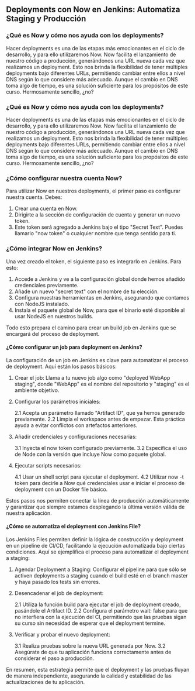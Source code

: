 <h2 align="left"> Deployments con Now en Jenkins: Automatiza Staging y Producción </h2>

<h3 align="left"> ¿Qué es Now y cómo nos ayuda con los deployments? </h3>

<p align="left"> Hacer deployments es una de las etapas más emocionantes en el ciclo de desarrollo, y para ello utilizaremos Now. Now facilita el lanzamiento de nuestro código a producción, generándonos una URL nueva cada vez que realizamos un deployment. Esto nos brinda la flexibilidad de tener múltiples deployments bajo diferentes URLs, permitiendo cambiar entre ellos a nivel DNS según lo que considere más adecuado. Aunque el cambio en DNS toma algo de tiempo, es una solución suficiente para los propósitos de este curso. Hermosamente sencillo, ¿no? </p>

<h3 align="left"> ¿Qué es Now y cómo nos ayuda con los deployments? </h3>

<p align="left"> Hacer deployments es una de las etapas más emocionantes en el ciclo de desarrollo, y para ello utilizaremos Now. Now facilita el lanzamiento de nuestro código a producción, generándonos una URL nueva cada vez que realizamos un deployment. Esto nos brinda la flexibilidad de tener múltiples deployments bajo diferentes URLs, permitiendo cambiar entre ellos a nivel DNS según lo que considere más adecuado. Aunque el cambio en DNS toma algo de tiempo, es una solución suficiente para los propósitos de este curso. Hermosamente sencillo, ¿no? </p>

<h3 align="left"> ¿Cómo configurar nuestra cuenta Now? </h3>

<p align="left"> Para utilizar Now en nuestros deployments, el primer paso es configurar nuestra cuenta. Debes:

1. Crear una cuenta en Now.
2. Dirigirte a la sección de configuración de cuenta y generar un nuevo token.
3. Este token será agregado a Jenkins bajo el tipo "Secret Text". Puedes llamarlo "now token" o cualquier nombre que tenga sentido para ti. </p>

<h3 align="left"> ¿Cómo integrar Now en Jenkins? </h3>

<p align="left"> Una vez creado el token, el siguiente paso es integrarlo en Jenkins. Para esto:

1. Accede a Jenkins y ve a la configuración global donde hemos añadido credenciales previamente.
2. Añade un nuevo "secret text" con el nombre de tu elección.
3. Configura nuestras herramientas en Jenkins, asegurando que contamos con NodeJS instalado.
4. Instala el paquete global de Now, para que el binario esté disponible al usar NodeJS en nuestros builds.

Todo esto prepara el camino para crear un build job en Jenkins que se encargará del proceso de deployment. </p>


<h4 align="left"> ¿Cómo configurar un job para deployment en Jenkins? </h4>

<p align="left"> La configuración de un job en Jenkins es clave para automatizar el proceso de deployment. Aquí están los pasos básicos:

1. Crear el job: Llama a tu nuevo job algo como "deployed WebApp staging", donde "WebApp" es el nombre del repositorio y "staging" es el ambiente objetivo.

2. Configurar los parámetros iniciales:
    
    2.1 Acepta un parámetro llamado "Artifact ID", que ya hemos generado previamente.
    2.2 Limpia el workspace antes de empezar. Esta práctica ayuda a evitar conflictos con artefactos anteriores.

3. Añadir credenciales y configuraciones necesarias:

    3.1 Inyecta el now token configurado previamente.
    3.2 Especifica el uso de Node con la versión que incluye Now como paquete global.

4. Ejecutar scripts necesarios:

    4.1 Usar un shell script para ejecutar el deployment.
    4.2 Utilizar now -t token para decirle a Now qué credenciales usar e iniciar el proceso de deployment con un Docker file básico.

Estos pasos nos permiten conectar la línea de producción automáticamente y garantizar que siempre estamos desplegando la última versión válida de nuestra aplicación.</p>

<h4 align="left"> ¿Cómo se automatiza el deployment con Jenkins File? </h4>

<p align="left"> Los Jenkins Files permiten definir la lógica de construcción y deployment en un pipeline de CI/CD, facilitando la ejecución automatizada bajo ciertas condiciones. Aquí se ejemplifica el proceso para automatizar el deployment a staging:

1. Agendar Deployment a Staging: Configurar el pipeline para que sólo se activen deployments a staging cuando el build esté en el branch master y haya pasado los tests sin errores.

2. Desencadenar el job de deployment:

    2.1 Utiliza la función build para ejecutar el job de deployment creado, pasándole el Artifact ID.
    2.2 Configura el parámetro wait: false para que no interfiera con la ejecución del CI, permitiendo que las pruebas sigan su curso sin necesidad de esperar que el deployment termine.

3. Verificar y probar el nuevo deployment:

    3.1 Realiza pruebas sobre la nueva URL generada por Now.
    3.2 Asegúrate de que tu aplicación funciona correctamente antes de considerar el paso a producción.

En resumen, esta estrategia permite que el deployment y las pruebas fluyan de manera independiente, asegurando la calidad y estabilidad de las actualizaciones de tu aplicación.</p>
